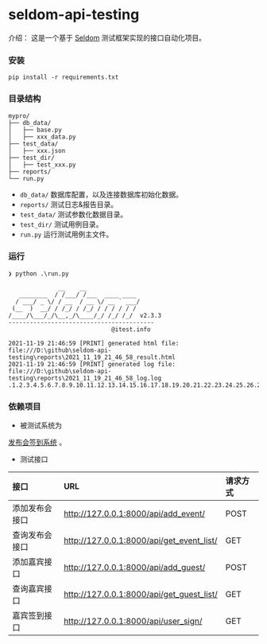 # seldom-api-testing

介绍： 这是一个基于 [Seldom](https://github.com/SeldomQA/seldom) 测试框架实现的接口自动化项目。

### 安装

```shell
pip install -r requirements.txt
```

### 目录结构

```shell
mypro/
├── db_data/
│   ├── base.py
│   ├── xxx_data.py
├── test_data/
│   ├── xxx.json
├── test_dir/
│   ├── test_xxx.py
├── reports/
└── run.py
```

* `db_data/` 数据库配置，以及连接数据库初始化数据。
* `reports/` 测试日志&报告目录。
* `test_data/` 测试参数化数据目录。
* `test_dir/` 测试用例目录。
* `run.py` 运行测试用例主文件。

### 运行

```shell
❯ python .\run.py

              __    __
   ________  / /___/ /___  ____ ____
  / ___/ _ \/ / __  / __ \/ __ ` ___/
 (__  )  __/ / /_/ / /_/ / / / / / /
/____/\___/_/\__,_/\____/_/ /_/ /_/  v2.3.3
-----------------------------------------
                             @itest.info

2021-11-19 21:46:59 [PRINT] generated html file: file:///D:\github\seldom-api-testing\reports\2021_11_19_21_46_58_result.html
2021-11-19 21:46:59 [PRINT] generated log file: file:///D:\github\seldom-api-testing\reports\2021_11_19_21_46_58_log.log
.1.2.3.4.5.6.7.8.9.10.11.12.13.14.15.16.17.18.19.20.21.22.23.24.25.26.27.28.29
```

### 依赖项目

* 被测试系统为

[发布会签到系统](https://github.com/defnngj/guest3) 。

* 测试接口

|接口| URL | 请求方式|
|:---|:---|:---|
|添加发布会接口 | http://127.0.0.1:8000/api/add_event/ | POST |
|查询发布会接口 | http://127.0.0.1:8000/api/get_event_list/ | GET |
|添加嘉宾接口 | http://127.0.0.1:8000/api/add_guest/ | POST |
|查询嘉宾接口 | http://127.0.0.1:8000/api/get_guest_list/ | GET |
|嘉宾签到接口 | http://127.0.0.1:8000/api/user_sign/ | GET |

